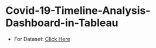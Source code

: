 # Covid-19-Timeline-Analysis-Dashboard-in-Tableau

* For Dataset: [Click Here](https://data.world/covid-19-data-resource-hub/covid-19-case-counts/workspace/file?filename=COVID-19+Cases.csv)


